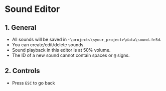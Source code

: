 # Sound Editor

## 1. General

- All sounds will be saved in `~\projects\<your_project>\data\sound.fe3d`.
- You can create/edit/delete sounds.
- Sound playback in this editor is at 50% volume.
- The ID of a new sound cannot contain spaces or `@` signs.

## 2. Controls

- Press `ESC` to go back
